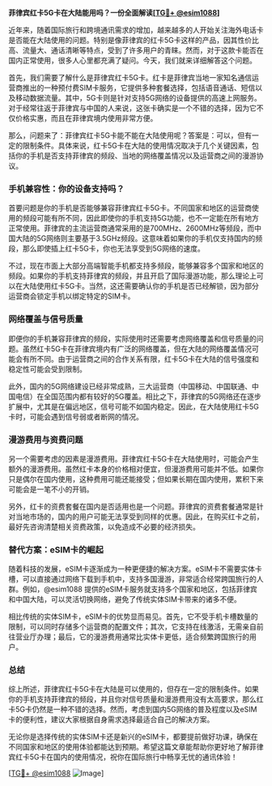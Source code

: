 **菲律宾红卡5G卡在大陆能用吗？一份全面解读[[TG💪+ @esim1088](https://t.me/s/esim1088)]**

近年来，随着国际旅行和跨境通讯需求的增加，越来越多的人开始关注海外电话卡是否能在大陆使用的问题。特别是像菲律宾的红卡5G卡这样的产品，因其性价比高、流量大、通话清晰等特点，受到了许多用户的青睐。然而，对于这款卡能否在国内正常使用，很多人心里都充满了疑问。今天，我们就来详细解答这个问题。

首先，我们需要了解什么是菲律宾红卡5G卡。红卡是菲律宾当地一家知名通信运营商推出的一种预付费SIM卡服务，它提供多种套餐选择，包括语音通话、短信以及移动数据流量。其中，5G卡则是针对支持5G网络的设备提供的高速上网服务。对于经常往返于菲律宾与中国的人来说，这张卡确实是一个不错的选择，因为它不仅价格实惠，而且在菲律宾境内使用非常方便。

那么，问题来了：菲律宾红卡5G卡能不能在大陆使用呢？答案是：可以，但有一定的限制条件。具体来说，红卡5G卡在大陆的使用情况取决于几个关键因素，包括你的手机是否支持菲律宾的频段、当地的网络覆盖情况以及运营商之间的漫游协议。

### **手机兼容性：你的设备支持吗？**

首要问题是你的手机是否能够兼容菲律宾红卡5G卡。不同国家和地区的运营商使用的频段可能有所不同，因此即使你的手机支持5G功能，也不一定能在所有地方正常使用。菲律宾的主流运营商通常采用的是700MHz、2600MHz等频段，而中国大陆的5G网络则主要基于3.5GHz频段。这意味着如果你的手机仅支持国内的频段，那么即使插上红卡5G卡，你也无法享受到5G网络的速度。

不过，现在市面上大部分高端智能手机都支持多频段，能够兼容多个国家和地区的频段。如果你的手机支持菲律宾的频段，并且开启了国际漫游功能，那么理论上可以在大陆使用红卡5G卡。当然，这还需要确认你的手机是否已经解锁，因为部分运营商会锁定手机以绑定特定的SIM卡。

### **网络覆盖与信号质量**

即便你的手机兼容菲律宾的频段，实际使用时还需要考虑网络覆盖和信号质量的问题。虽然红卡5G卡在菲律宾境内有广泛的网络覆盖，但在大陆的网络覆盖情况可能会有所不同。由于运营商之间的合作关系有限，红卡5G卡在大陆的信号强度和稳定性可能会受到限制。

此外，国内的5G网络建设已经非常成熟，三大运营商（中国移动、中国联通、中国电信）在全国范围内都有较好的5G覆盖。相比之下，菲律宾的5G网络还在逐步扩展中，尤其是在偏远地区，信号可能不如国内稳定。因此，在大陆使用红卡5G卡时，可能会遇到信号弱或者断网的情况。

### **漫游费用与资费问题**

另一个需要考虑的因素是漫游费用。菲律宾红卡5G卡在大陆使用时，可能会产生额外的漫游费用。虽然红卡本身的价格相对便宜，但漫游费用可能并不低。如果你只是偶尔在国内使用，这种费用可能还能接受；但如果长期在国内使用，累积下来可能会是一笔不小的开销。

另外，红卡的资费套餐在国内是否适用也是一个问题。菲律宾的资费套餐通常是针对当地市场的，国内的用户可能无法享受到同样的优惠。因此，在购买红卡之前，最好先咨询清楚相关资费政策，以免造成不必要的经济损失。

### **替代方案：eSIM卡的崛起**

随着科技的发展，eSIM卡逐渐成为一种更便捷的解决方案。eSIM卡不需要实体卡槽，可以直接通过网络下载到手机中，支持多国漫游，非常适合经常跨国旅行的人群。例如，@esim1088 提供的eSIM卡服务就支持多个国家和地区，包括菲律宾和中国大陆，可以灵活切换网络，避免了传统实体SIM卡带来的诸多不便。

相比传统的实体SIM卡，eSIM卡的优势显而易见。首先，它不受手机卡槽数量的限制，可以同时存储多个运营商的配置文件；其次，它支持在线激活，无需亲自前往营业厅办理；最后，它的漫游费用通常比实体卡更低，适合频繁跨国旅行的用户。

### **总结**

综上所述，菲律宾红卡5G卡在大陆是可以使用的，但存在一定的限制条件。如果你的手机支持菲律宾的频段，并且你对信号质量和漫游费用没有太高要求，那么红卡5G卡仍然是一种不错的选择。然而，考虑到国内5G网络的普及程度以及eSIM卡的便利性，建议大家根据自身需求选择最适合自己的解决方案。

无论你是选择传统的实体SIM卡还是新兴的eSIM卡，都要提前做好功课，确保在不同国家和地区的使用体验都能达到预期。希望这篇文章能帮助你更好地了解菲律宾红卡5G卡在国内的使用情况，祝你在国际旅行中畅享无忧的通讯体验！

[[TG💪+ @esim1088](https://t.me/s/esim1088) ![Image](https://i.postimg.cc/4NQfJmqS/Snipaste-2025-05-13-00-14-12.png)]